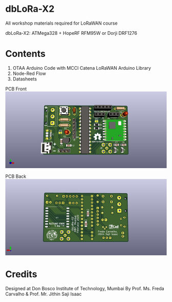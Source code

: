 # dbLoRa-X2
All workshop materials required for LoRaWAN course

dbLoRa-X2: ATMega328 + HopeRF RFM95W or Dorji DRF1276

# Contents
1. OTAA Arduino Code with MCCI Catena LoRaWAN Arduino Library
2. Node-Red Flow
3. Datasheets

PCB Front
![PCB Front](/images/7.dbLoRa-X2F.jpg)

PCB Back
![PCB Front](/images/7.dbLoRa-X2B.jpg)

# Credits
Designed at Don Bosco Institute of Technology, Mumbai
By Prof. Ms. Freda Carvalho & Prof. Mr. Jithin Saji Isaac
